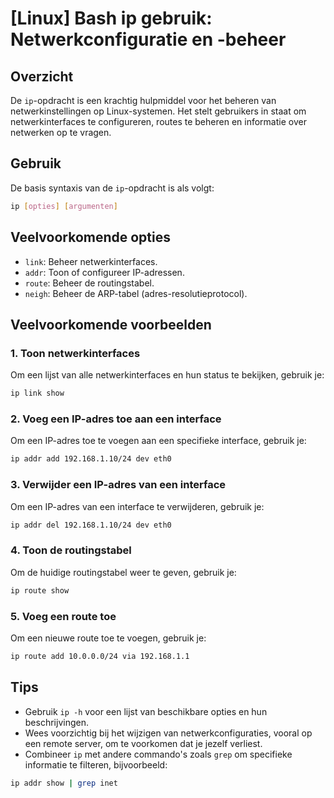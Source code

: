 # [Linux] Bash ip gebruik: Netwerkconfiguratie en -beheer

## Overzicht
De `ip`-opdracht is een krachtig hulpmiddel voor het beheren van netwerkinstellingen op Linux-systemen. Het stelt gebruikers in staat om netwerkinterfaces te configureren, routes te beheren en informatie over netwerken op te vragen.

## Gebruik
De basis syntaxis van de `ip`-opdracht is als volgt:

```bash
ip [opties] [argumenten]
```

## Veelvoorkomende opties
- `link`: Beheer netwerkinterfaces.
- `addr`: Toon of configureer IP-adressen.
- `route`: Beheer de routingstabel.
- `neigh`: Beheer de ARP-tabel (adres-resolutieprotocol).

## Veelvoorkomende voorbeelden

### 1. Toon netwerkinterfaces
Om een lijst van alle netwerkinterfaces en hun status te bekijken, gebruik je:

```bash
ip link show
```

### 2. Voeg een IP-adres toe aan een interface
Om een IP-adres toe te voegen aan een specifieke interface, gebruik je:

```bash
ip addr add 192.168.1.10/24 dev eth0
```

### 3. Verwijder een IP-adres van een interface
Om een IP-adres van een interface te verwijderen, gebruik je:

```bash
ip addr del 192.168.1.10/24 dev eth0
```

### 4. Toon de routingstabel
Om de huidige routingstabel weer te geven, gebruik je:

```bash
ip route show
```

### 5. Voeg een route toe
Om een nieuwe route toe te voegen, gebruik je:

```bash
ip route add 10.0.0.0/24 via 192.168.1.1
```

## Tips
- Gebruik `ip -h` voor een lijst van beschikbare opties en hun beschrijvingen.
- Wees voorzichtig bij het wijzigen van netwerkconfiguraties, vooral op een remote server, om te voorkomen dat je jezelf verliest.
- Combineer `ip` met andere commando's zoals `grep` om specifieke informatie te filteren, bijvoorbeeld: 

```bash
ip addr show | grep inet
```